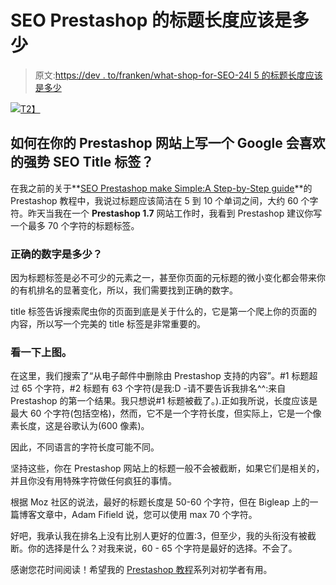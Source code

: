 # SEO Prestashop 的标题长度应该是多少

> 原文:[https://dev . to/franken/what-shop-for-SEO-24l 5 的标题长度应该是多少](https://dev.to/franken/what-should-be-the-length-of-title-on-prestashop-for-seo-24l5)

[![](../Images/5806df300b8fa38f877ea35a652722c2.png)T2】](https://res.cloudinary.com/practicaldev/image/fetch/s--ohCMAsOG--/c_limit%2Cf_auto%2Cfl_progressive%2Cq_auto%2Cw_880/https://www.prestasoo.com/images/stories/what-should-be-the-length-of-title-on-prestashop-website.jpg)

## [](#how-to-write-a-strong-seo-title-tag-that-google-will-love-on-your-prestashop-website)如何在你的 Prestashop 网站上写一个 Google 会喜欢的强势 SEO Title 标签？

在我之前的关于**[SEO Prestashop make Simple:A Step-by-Step guide](https://www.prestasoo.com/blog/prestashop-seo-made-simple-a-step-by-step-guide.html?utm_source=article&utm_medium=article&utm_campaign=titlelength)**的 Prestashop 教程中，我说过标题应该简洁在 5 到 10 个单词之间，大约 60 个字符。昨天当我在一个 **Prestashop 1.7** 网站工作时，我看到 Prestashop 建议你写一个最多 70 个字符的标题标签。

### [](#what-is-the-correct-number)正确的数字是多少？

因为标题标签是必不可少的元素之一，甚至你页面的元标题的微小变化都会带来你的有机排名的显著变化，所以，我们需要找到正确的数字。

title 标签告诉搜索爬虫你的页面到底是关于什么的，它是第一个爬上你的页面的内容，所以写一个完美的 title 标签是非常重要的。

### [](#take-a-look-into-the-picture-above)看一下上图。

在这里，我们搜索了“从电子邮件中删除由 Prestashop 支持的内容”。#1 标题超过 65 个字符，#2 标题有 63 个字符(是我:D -请不要告诉我排名^^:来自 Prestashop 的第一个结果。我只想说#1 标题被截了。).正如我所说，长度应该是最大 60 个字符(包括空格)，然而，它不是一个字符长度，但实际上，它是一个像素长度，这是谷歌认为(600 像素)。

因此，不同语言的字符长度可能不同。

坚持这些，你在 Prestashop 网站上的标题一般不会被截断，如果它们是相关的，并且你没有用特殊字符做任何疯狂的事情。

根据 Moz 社区的说法，最好的标题长度是 50-60 个字符，但在 Bigleap 上的一篇博客文章中，Adam Fifield 说，您可以使用 max 70 个字符。

好吧，我承认我在排名上没有比别人更好的位置:3，但至少，我的头衔没有被截断。你的选择是什么？对我来说，60 - 65 个字符是最好的选择。不会了。

感谢您花时间阅读！希望我的 [Prestashop 教程](https://www.prestasoo.com/Blog/)系列对初学者有用。